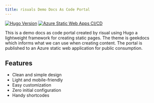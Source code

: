 ```yaml
---
title: risuals Demo Docs As Code Portal
---
```


<!-- markdownlint-capture -->
<!-- markdownlint-disable MD033 -->

<span class="badge-placeholder">[![Hugo Version](https://img.shields.io/badge/hugo-0.65-blue.svg)](https://gohugo.io)</span>
<span class="badge-placeholder">[![Azure Static Web Apps CI/CD](https://github.com/risualDevOps/ris-DevOps-DocsPortal/actions/workflows/azure-static-web-app-deployment.yml/badge.svg)](https://github.com/risualDevOps/ris-DevOps-DocsPortal/actions/workflows/azure-static-web-app-deployment.yml)</span>
<!-- markdownlint-restore -->

This is a demo docs as code portal created by risual using Hugo a lightweight framework for creating static pages. The theme is geekdocs which informs what we can use when creating content. The portal is published to an Azure static web application for public consumption.

## Features

- Clean and simple design
- Light and mobile-friendly
- Easy customization
- Zero initial configuration
- Handy shortcodes
